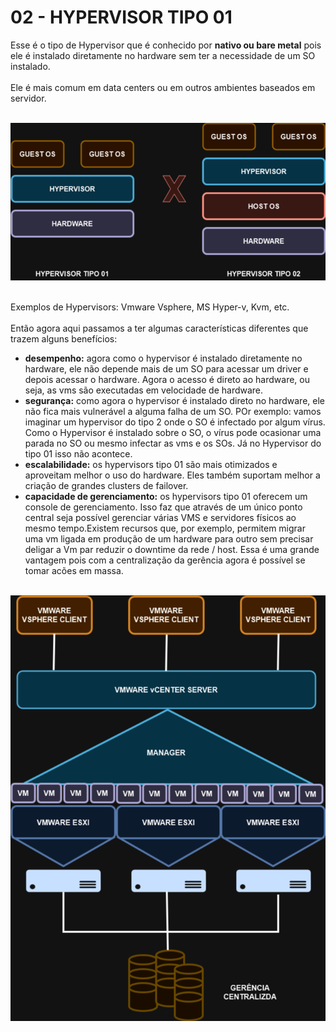 # 02 - HYPERVISOR TIPO 01

Esse é o tipo de Hypervisor que é conhecido por **nativo ou bare metal** pois ele é instalado diretamente no hardware sem ter a necessidade de um SO instalado. <br></br>
Ele é mais comum em data centers ou em outros ambientes baseados em servidor. <br></br>

![HYPERVISOR](Imagens/t1_t2.png) <br></br>

Exemplos de Hypervisors: Vmware Vsphere, MS Hyper-v, Kvm, etc. <br></br>
Então agora aqui passamos a ter algumas características diferentes que trazem alguns benefícios:
- **desempenho:** agora como o hypervisor é instalado diretamente no hardware, ele não depende mais de um SO para acessar um driver e depois acessar o hardware. Agora o acesso é direto ao hardware, ou seja, as vms são executadas em velocidade de hardware.
- **segurança:** como agora o hypervisor é instalado direto no hardware, ele não fica mais vulnerável a alguma falha de um SO. POr exemplo: vamos imaginar um hypervisor do tipo 2 onde o SO é infectado por algum vírus. Como o Hypervisor é instalado sobre o SO, o vírus pode ocasionar uma parada no SO ou mesmo infectar as vms e os SOs. Já no Hypervisor do tipo 01 isso não acontece.
- **escalabilidade:** os hypervisors tipo 01 são mais otimizados e aproveitam melhor o uso do hardware. Eles também suportam melhor a criação de grandes clusters de failover.
- **capacidade de gerenciamento:** os hypervisors tipo 01 oferecem um console de gerenciamento. Isso faz que através de um único ponto central seja possível gerenciar várias VMS e servidores físicos ao mesmo tempo.Existem recursos que, por exemplo, permitem migrar uma vm ligada em produção de um hardware para outro sem precisar deligar a Vm par reduzir o downtime da rede / host. Essa é uma grande vantagem pois com a centralização da gerência agora é possível se tomar acões em massa. <br></br>

![GERÊNCIA](Imagens/gerencia.png) <br></br>


